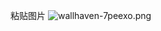 粘贴图片
![wallhaven-7peexo.png](https://gitee.com/BIGDragon962464/my-picture/raw/master/Picture/202308081554481.png)
